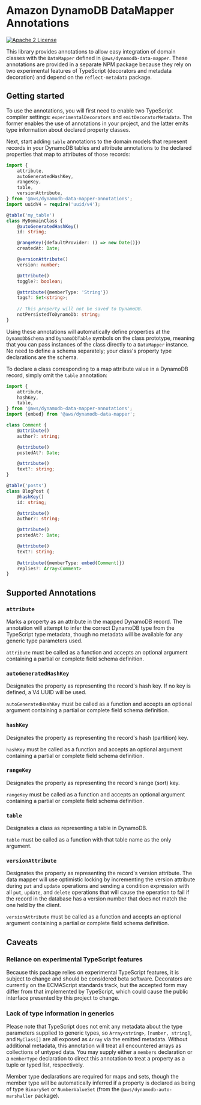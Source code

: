 # Amazon DynamoDB DataMapper Annotations

[![Apache 2 License](https://img.shields.io/github/license/awslabs/dynamodb-data-mapper-js.svg?style=flat)](http://aws.amazon.com/apache-2-0/)

This library provides annotations to allow easy integration of domain classes
with the `DataMapper` defined in `@aws/dynamodb-data-mapper`. These annotations
are provided in a separate NPM package because they rely on two experimental
features of TypeScript (decorators and metadata decoration) and depend on the
`reflect-metadata` package.

## Getting started

To use the annotations, you will first need to enable two TypeScript compiler
settings: `experimentalDecorators` and `emitDecoratorMetadata`. The former
enables the use of annotations in your project, and the latter emits type
information about declared property classes.

Next, start adding `table` annotations to the domain models that represent
records in your DynamoDB tables and attribute annotations to the declared
properties that map to attributes of those records:

```typescript
import {
    attribute,
    autoGeneratedHashKey,
    rangeKey,
    table,
    versionAttribute,
} from '@aws/dynamodb-data-mapper-annotations';
import uuidV4 = require('uuid/v4');

@table('my_table')
class MyDomainClass {
    @autoGeneratedHashKey()
    id: string;

    @rangeKey({defaultProvider: () => new Date()})
    createdAt: Date;

    @versionAttribute()
    version: number;

    @attribute()
    toggle?: boolean;

    @attribute({memberType: 'String'})
    tags?: Set<string>;
    
    // This property will not be saved to DynamoDB.
    notPersistedToDynamoDb: string;
}
```

Using these annotations will automatically define properties at the
`DynamoDbSchema` and `DynamoDbTable` symbols on the class prototype, meaning
that you can pass instances of the class directly to a `DataMapper` instance. No
need to define a schema separately; your class's property type declarations are
the schema.

To declare a class corresponding to a map attribute value in a DynamoDB record,
simply omit the `table` annotation:

```typescript
import {
    attribute, 
    hashKey,
    table,
} from '@aws/dynamodb-data-mapper-annotations';
import {embed} from '@aws/dynamodb-data-mapper';

class Comment {
    @attribute()
    author?: string;

    @attribute()
    postedAt?: Date;

    @attribute()
    text?: string;
}

@table('posts')
class BlogPost {
    @hashKey()
    id: string;

    @attribute()
    author?: string;

    @attribute()
    postedAt?: Date;

    @attribute()
    text?: string;
    
    @attribute({memberType: embed(Comment)})
    replies?: Array<Comment>
}
```

## Supported Annotations

### `attribute`

Marks a property as an attribute in the mapped DynamoDB record. The annotation
will attempt to infer the correct DynamoDB type from the TypeScript type
metadata, though no metadata will be available for any generic type parameters
used.

`attribute` must be called as a function and accepts an optional argument
containing a partial or complete field schema definition.

### `autoGeneratedHashKey`

Designates the property as representing the record's hash key. If no key is
defined, a V4 UUID will be used.

`autoGeneratedHashKey` must be called as a function and accepts an optional
argument containing a partial or complete field schema definition.

### `hashKey`

Designates the property as representing the record's hash (partition) key.

`hashKey` must be called as a function and accepts an optional argument
containing a partial or complete field schema definition.

### `rangeKey`

Designates the property as representing the record's range (sort) key.

`rangeKey` must be called as a function and accepts an optional argument
containing a partial or complete field schema definition.

### `table`

Designates a class as representing a table in DynamoDB.

`table` must be called as a function with that table name as the only argument.

### `versionAttribute`

Designates the property as representing the record's version attribute. The data
mapper will use optimistic locking by incrementing the version attribute during
`put` and `update` operations and sending a condition expression with all `put`,
`update`, and `delete` operations that will cause the operation to fail if the
record in the database has a version number that does not match the one held by
the client.

`versionAttribute` must be called as a function and accepts an optional argument
containing a partial or complete field schema definition.

## Caveats

### Reliance on experimental TypeScript features

Because this package relies on experimental TypeScript features, it is subject
to change and should be considered beta software. Decorators are currently on
the ECMAScript standards track, but the accepted form may differ from that
implemented by TypeScript, which could cause the public interface presented by
this project to change.

### Lack of type information in generics

Please note that TypeScript does not emit any metadata about the type parameters
supplied to generic types, so `Array<string>`, `[number, string]`, and 
`MyClass[]` are all exposed as `Array` via the emitted metadata. Without
additional metadata, this annotation will treat all encountered arrays as
collections of untyped data. You may supply either a `members` declaration or a
`memberType` declaration to direct this annotation to treat a property as a
tuple or typed list, respectively.

Member type declarations are required for maps and sets, though the member type
will be automatically inferred if a property is declared as being of type
`BinarySet` or `NumberValueSet` (from the `@aws/dynamodb-auto-marshaller`
package).
